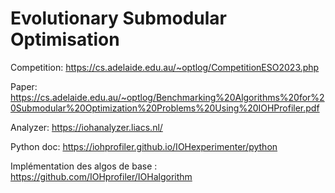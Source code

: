 # Evolutionary Submodular Optimisation

Competition: https://cs.adelaide.edu.au/~optlog/CompetitionESO2023.php

Paper: https://cs.adelaide.edu.au/~optlog/Benchmarking%20Algorithms%20for%20Submodular%20Optimization%20Problems%20Using%20IOHProfiler.pdf

Analyzer: https://iohanalyzer.liacs.nl/

Python doc: https://iohprofiler.github.io/IOHexperimenter/python

Implémentation des algos de base : https://github.com/IOHprofiler/IOHalgorithm